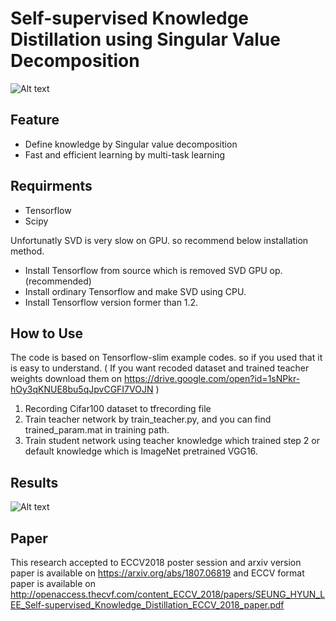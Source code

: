 # Self-supervised Knowledge Distillation using Singular Value Decomposition
![Alt text](dist.png)
## Feature
- Define knowledge by Singular value decomposition
- Fast and efficient learning by multi-task learning
 
## Requirments
- Tensorflow
- Scipy

Unfortunatly SVD is very slow on GPU. so  recommend below installation method.
- Install Tensorflow from source which is removed SVD GPU op.(recommended)
- Install ordinary Tensorflow and make SVD using CPU.
- Install Tensorflow version former than 1.2.

## How to Use
The code is based on Tensorflow-slim example codes. so if you used that it is easy to understand.
( If you want recoded dataset and trained teacher weights download them on https://drive.google.com/open?id=1sNPkr-hOy3qKNUE8bu5qJpvCGFI7VOJN )
1. Recording Cifar100 dataset to tfrecording file 
2. Train teacher network by train_teacher.py, and you can find trained_param.mat in training path.
3. Train student network using teacher knowledge which trained step 2 or default knowledge which is ImageNet pretrained VGG16.

## Results
![Alt text](results.png)

## Paper
This research accepted to ECCV2018 poster session
and arxiv version paper is available on https://arxiv.org/abs/1807.06819
and ECCV format paper is available on http://openaccess.thecvf.com/content_ECCV_2018/papers/SEUNG_HYUN_LEE_Self-supervised_Knowledge_Distillation_ECCV_2018_paper.pdf





